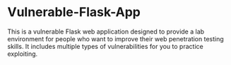 # Vulnerable-Flask-App
This is a vulnerable Flask web application designed to provide a lab environment for people who want to improve their web penetration testing skills. It includes multiple types of vulnerabilities for you to practice exploiting.
